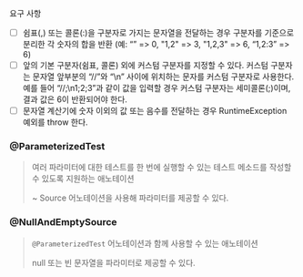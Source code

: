 요구 사항

- [ ] 쉼표(,) 또는 콜론(:)을 구분자로 가지는 문자열을 전달하는 경우 구분자를 기준으로 분리한 각 숫자의 합을 반환 (예: “” => 0, "1,2" => 3, "1,2,3" => 6, “1,2:3” =>
    6)
- [ ] 앞의 기본 구분자(쉼표, 콜론) 외에 커스텀 구분자를 지정할 수 있다. 커스텀 구분자는 문자열 앞부분의 “//”와 “\n” 사이에 위치하는 문자를 커스텀 구분자로 사용한다. 예를 들어
  “//;\n1;2;3”과
  같이 값을 입력할 경우 커스텀 구분자는 세미콜론(;)이며, 결과 값은 6이 반환되어야 한다.
- [ ] 문자열 계산기에 숫자 이외의 값 또는 음수를 전달하는 경우 RuntimeException 예외를 throw 한다.

### @ParameterizedTest

> 여러 파라미터에 대한 테스트를 한 번에 실행할 수 있는 테스트 메소드를 작성할 수 있도록 지원하는 애노테이션
>
> ~ Source 어노테이션을 사용해 파라미터를 제공할 수 있다.

### @NullAndEmptySource

> `@ParameterizedTest` 어노테이션과 함께 사용할 수 있는 애노테이션
>
> null 또는 빈 문자열을 파라미터로 제공할 수 있다.